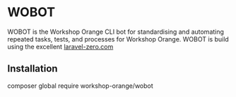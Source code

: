 # WOBOT

WOBOT is the Workshop Orange CLI bot for standardising and automating repeated tasks, tests, and processes for Workshop Orange. WOBOT is build using the excellent [laravel-zero.com](https://laravel-zero.com/)

## Installation

composer global require workshop-orange/wobot